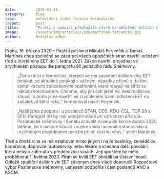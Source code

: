 ```yaml
---
date:         2020-03-18
category:     blog
tags:         celostátní vláda finance koronavirus
layout:       post
title:        "Piráti s opozicí předložili návrh na odložení dalších vln EET"
image:        /assets/img/articles/2020/martinek-ferjencik.jpg
author:       Mediální odbor
--- 
```




Praha, 18. března 2020 – Pirátští poslanci Mikuláš Ferjenčík a Tomáš Martínek dnes společně se zástupci všech opozičních stran navrhli odložení třetí a čtvrté vlny EET do 1. ledna 2021. Zákon navrhli projednat ve zrychleném postupu dle paragrafu 90 jednacího řádu Sněmovny.

> „Živnostníci a řemeslníci, kterých se má zavedení dalších vlny EET dotýkat, se aktuálně potýkají s vážnými výpadky příjmů a dalšími komplikacemi způsobenými opatřeními, která reagují na šířící se nákazu koronavirem. Chceme, aby jim stát ještě víc nekomplikoval situaci, a proto jsme navrhli ve zrychleném řízení odložení EET na začátek příštího roku,“ komentoval návrh Ferjenčík.

> „Našli jsme podporu i u poslanců STAN, ODS, KDU-ČSL, TOP 09 a SPD. Paragraf 90 by měl umožnit vládě při vstřícném přístupu Poslanecké sněmovny i Senátu schválit novelu do konce dubna 2020. Věříme, že v nastalé situaci zaujme vláda racionální stanovisko a urychleným projednáním umožní přijetí návrhu včas,“ uvedl Martínek.

Třetí a čtvrtá vlna se má vztahovat mimo jiných i na řemeslníky, zemědělce, kadeřnice, dopravce, autoservisy nebo lékaře a všechna další povolání, která nebyla zahrnuta v předchozích vlnách. Její spuštění by mělo proběhnout 1. května 2020. Piráti se kvůli EET obrátili na Ústavní soud. Odložit spuštění dalších vln EET zákonem dnes vládě doporučil Rozpočtový výbor Poslanecké sněmovny, usnesení podpořila i část poslanců ANO a KSČM.
